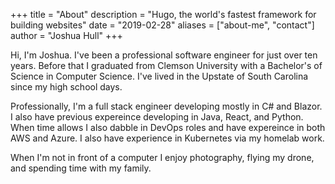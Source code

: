 +++
title = "About"
description = "Hugo, the world's fastest framework for building websites"
date = "2019-02-28"
aliases = ["about-me", "contact"]
author = "Joshua Hull"
+++

Hi, I'm Joshua. I've been a professional software engineer for just over ten years. Before that I graduated from Clemson University with a Bachelor's of Science in Computer Science. I've lived in the Upstate of South Carolina since my high school days.

Professionally, I'm a full stack engineer developing mostly in C# and Blazor. I also have previous expereince developing in Java, React, and Python. When time allows I also dabble in DevOps roles and have expereince in both AWS and Azure. I also have experience in Kubernetes via my homelab work.

When I'm not in front of a computer I enjoy photography, flying my drone, and spending time with my family.